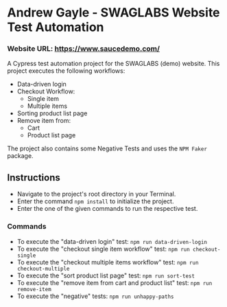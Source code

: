 
# Andrew Gayle - **SWAG**LABS Website Test Automation

### Website URL: https://www.saucedemo.com/

A Cypress test automation project for the SWAGLABS (demo) website. 
This project executes the following workflows: 

* Data-driven login
* Checkout Workflow:
    - Single item
    - Multiple items
* Sorting product list page
* Remove item from:
    - Cart
    - Product list page

The project also contains some Negative Tests and uses the `NPM Faker` package.

## Instructions
- Navigate to the project's root directory in your Terminal.
- Enter the command `npm install` to initialize the project.
- Enter the one of the given commands to run the respective test.

### Commands
- To execute the "data-driven login" test: `npm run data-driven-login`
- To execute the "checkout single item workflow" test: `npm run checkout-single`
- To execute the "checkout multiple items workflow" test: `npm run checkout-multiple`
- To execute the "sort product list page" test: `npm run sort-test`
- To execute the "remove item from cart and product list" test: `npm run remove-item`
- To execute the "negative" tests: `npm run unhappy-paths`


